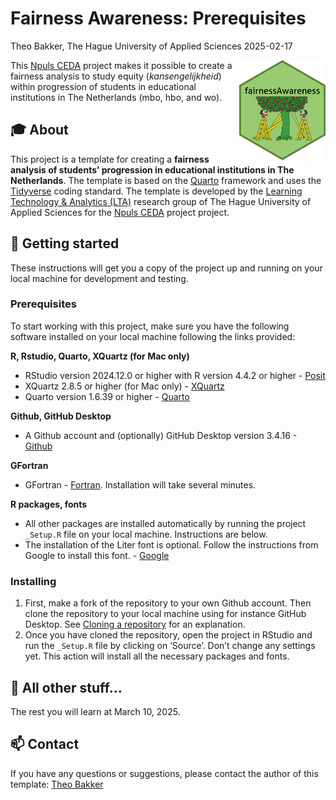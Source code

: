 # Fairness Awareness: Prerequisites
Theo Bakker, The Hague University of Applied Sciences
2025-02-17

<a name="top"></a>

<img src="figures/fairness-awareness-hex.png" align="right" height="160" alt="" />

This [Npuls
CEDA](https://community-data-ai.npuls.nl/groups/view/44d20066-53a8-48c2-b4e9-be348e05d273/project-center-for-educational-data-analytics-ceda)
project makes it possible to create a fairness analysis to study equity
(*kansengelijkheid*) within progression of students in educational
institutions in The Netherlands (mbo, hbo, and wo).

## 🎓 About

This project is a template for creating a **fairness analysis of
students’ progression in educational institutions in The Netherlands**.
The template is based on the
[Quarto](https://quarto.org/docs/get-started/) framework and uses the
[Tidyverse](https://www.tidyverse.org/) coding standard. The template is
developed by the [Learning Technology & Analytics
(LTA)](https://www.dehaagsehogeschool.nl/onderzoek/lectoraten/learning-technology-analytics)
research group of The Hague University of Applied Sciences for the
[Npuls
CEDA](https://community-data-ai.npuls.nl/groups/view/44d20066-53a8-48c2-b4e9-be348e05d273/project-center-for-educational-data-analytics-ceda)
project project.

## 🚀 Getting started

These instructions will get you a copy of the project up and running on
your local machine for development and testing.

### Prerequisites

To start working with this project, make sure you have the following
software installed on your local machine following the links provided:

**R, Rstudio, Quarto, XQuartz (for Mac only)**

- RStudio version 2024.12.0 or higher with R version 4.4.2 or higher -
  [Posit](https://posit.co/download/rstudio-desktop/)
- XQuartz 2.8.5 or higher (for Mac only) -
  [XQuartz](https://www.xquartz.org/)
- Quarto version 1.6.39 or higher -
  [Quarto](https://quarto.org/docs/get-started/)

**Github, GitHub Desktop**

- A Github account and (optionally) GitHub Desktop version 3.4.16 -
  [Github](https://docs.github.com/en/desktop/installing-and-authenticating-to-github-desktop/installing-github-desktop)

**GFortran**

- GFortran -
  [Fortran](https://fortran-lang.org/en/learn/os_setup/install_gfortran/).
  Installation will take several minutes.

**R packages, fonts**

- All other packages are installed automatically by running the project
  `_Setup.R` file on your local machine. Instructions are below.
- The installation of the Liter font is optional. Follow the
  instructions from Google to install this font. -
  [Google](https://fonts.google.com/specimen/Liter)

### Installing

1.  First, make a fork of the repository to your own Github account.
    Then clone the repository to your local machine using for instance
    GitHub Desktop. See [Cloning a
    repository](https://docs.github.com/en/repositories/creating-and-managing-repositories/cloning-a-repository)
    for an explanation.
2.  Once you have cloned the repository, open the project in RStudio and
    run the `_Setup.R` file by clicking on ‘Source’. Don’t change any
    settings yet. This action will install all the necessary packages
    and fonts.

## 🎈 All other stuff…

The rest you will learn at March 10, 2025.

## 📫 Contact

If you have any questions or suggestions, please contact the author of
this template: [Theo Bakker](mailto:t.c.bakker@hhs.nl)
